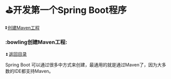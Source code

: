 # :golf:开发第一个Spring Boot程序 #

<b id="t"></b>

:arrow_double_down:[创建Maven工程](#a1)




<b id="a1"></b>

### :bowling创建Maven工程: ###

:arrow_double_up: [返回目录](#t)

Spring Boot 可以通过很多中方式来创建，最通用的就是通过Maven了，因为大多数的IDE都支持Maven。


